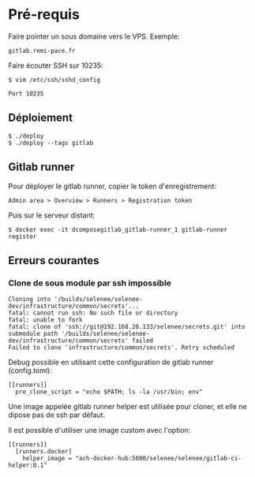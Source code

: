 # Pré-requis

Faire pointer un sous domaine vers le VPS. Exemple:

    gitlab.remi-pace.fr

Faire écouter SSH sur 10235:
    
    $ vim /etc/ssh/sshd_config
    
    Port 10235
    
## Déploiement

    $ ./deploy 
    $ ./deploy --tags gitlab
    
## Gitlab runner

Pour déployer le gitlab runner, copier le token d'enregistrement:

    Admin area > Overview > Runners > Registration token
    
Puis sur le serveur distant:

    $ docker exec -it dcomposegitlab_gitlab-runner_1 gitlab-runner register
    

## Erreurs courantes

### Clone de sous module par ssh impossible

    Cloning into '/builds/selenee/selenee-dev/infrastructure/common/secrets'...
    fatal: cannot run ssh: No such file or directory
    fatal: unable to fork
    fatal: clone of 'ssh://git@192.168.20.133/selenee/secrets.git' into submodule path '/builds/selenee/selenee-dev/infrastructure/common/secrets' failed
    Failed to clone 'infrastructure/common/secrets'. Retry scheduled
    
Debug possible en utilisant cette configuration de gitlab runner (config.toml):
        
        
    [[runners]]
      pre_clone_script = "echo $PATH; ls -la /usr/bin; env"
      
Une image appelée gitlab runner helper est utilisée pour cloner, et elle ne dipose pas de ssh par défaut.

Il est possible d'utiliser une image custom avec l'option:

    [[runners]]
      [runners.docker]
        helper_image = "ach-docker-hub:5000/selenee/selenee/gitlab-ci-helper:0.1"
    
      